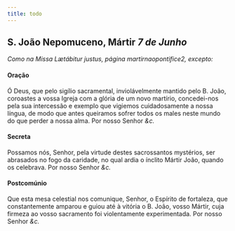 ```yaml
---
title: todo
---
```

<h2 class="text-center">S. João Nepomuceno, Mártir <em>7 de Junho</em></h2>

<em>Como na Missa Lætábitur justus, página martirnaopontifice2, excepto:</em>

<h4 class="text-center">Oração</h4>
<div class="container-fluid">
<div class="row">
<div class="dropcap text-justify">

</div>
<div class="dropcap text-justify">
Ó Deus, que pelo sigílio sacramental, inviolávelmente mantido pelo B. João, coroastes a vossa Igreja com a glória de um novo martírio, concedei-nos pela sua intercessão e exemplo que vigiemos cuidadosamente a nossa língua, de modo que antes queiramos sofrer todos os males neste mundo do que perder a nossa alma. Por nosso Senhor <em>&c.</em>
</div>
</div>
</div>

<h4 class="text-center">Secreta</h4>
<div class="container-fluid">
<div class="row">
<div class="dropcap text-justify">

</div>
<div class="dropcap text-justify">
Possamos nós, Senhor, pela virtude destes sacrossantos mystérios, ser abrasados no fogo da caridade, no qual ardia o ínclito Mártir João, quando os celebrava. Por nosso Senhor <em>&c.</em>
</div>
</div>
</div>

<h4 class="text-center">Postcomúnio</h4>
<div class="container-fluid">
<div class="row">
<div class="dropcap text-justify">

</div>
<div class="dropcap text-justify">
Que esta mesa celestial nos comunique, Senhor, o Espírito de fortaleza, que constantemente amparou e guiou até à vitória o B. João, vosso Mártir, cuja firmeza ao vosso sacramento foi violentamente experimentada. Por nosso Senhor <em>&c.</em>
</div>
</div>
</div>